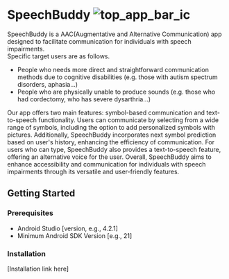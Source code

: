 # SpeechBuddy ![top_app_bar_ic](https://github.com/snuhcs-course/swpp-2023-project-team-6/assets/65206075/154ef236-a392-41b1-beba-208cfd44c72c)

SpeechBuddy is a AAC(Augmentative and Alternative Communication) app designed to facilitate communication for individuals with speech impairments.<br>
Specific target users are as follows.<br>
- People who needs more direct and straightforward communication methods due to cognitive disabilities (e.g. those with autism spectrum disorders, aphasia...)
- People who are physically unable to produce sounds (e.g. those who had cordectomy, who has severe dysarthria...)<br>

Our app offers two main features: symbol-based communication and text-to-speech functionality. Users can communicate by selecting from a wide range of symbols, including the option to add personalized symbols with pictures. Additionally, SpeechBuddy incorporates next symbol prediction based on user's history, enhancing the efficiency of communication. For users who can type, SpeechBuddy also provides a text-to-speech feature, offering an alternative voice for the user. Overall, SpeechBuddy aims to enhance accessibility and communication for individuals with speech impairments through its versatile and user-friendly features.


## Getting Started

### Prerequisites

- Android Studio [version, e.g., 4.2.1]
- Minimum Android SDK Version [e.g., 21]

### Installation

[Installation link here]
